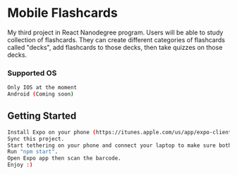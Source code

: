 # Mobile Flashcards

My third project in React Nanodegree program. Users will be able to study collection of flashcards. They can create different categories of flashcards called "decks", add flashcards to those decks, then take quizzes on those decks.

### Supported OS

```sh
Only IOS at the moment
Android (Coming soon)
```

## Getting Started

```sh
Install Expo on your phone (https://itunes.apple.com/us/app/expo-client/id982107779?mt=8).
Sync this project.
Start tethering on your phone and connect your laptop to make sure both the laptop and the phone are on the same network.
Run "npm start".
Open Expo app then scan the barcode.
Enjoy :)
```
